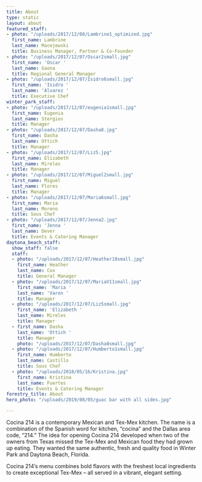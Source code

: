 ```yaml
---
title: About
type: static
layout: about
featured_staff:
- photo: "/uploads/2017/12/08/Lambrine1_optimized.jpg"
  first_name: Lambrine
  last_name: Macejewski
  title: Business Manager, Partner & Co-Founder
- photo: "/uploads/2017/12/07/Oscar2small.jpg"
  first_name: 'Oscar '
  last_name: Gaona
  title: Regional General Manager
- photo: "/uploads/2017/12/07/Isidro6small.jpg"
  first_name: 'Isidro '
  last_name: 'Alvarez '
  title: Executive Chef
winter_park_staff:
- photo: "/uploads/2017/12/07/eugenia1small.jpg"
  first_name: Eugenia
  last_name: Stergios
  title: Manager
- photo: "/uploads/2017/12/07/Dasha8.jpg"
  first_name: Dasha
  last_name: Ottich
  title: Manager
- photo: "/uploads/2017/12/07/Liz5.jpg"
  first_name: Elizabeth
  last_name: Mireles
  title: Manager
- photo: "/uploads/2017/12/07/Miguel2small.jpg"
  first_name: Miguel
  last_name: Flores
  title: Manager
- photo: "/uploads/2017/12/07/Maria6small.jpg"
  first_name: Maria
  last_name: Moreno
  title: Sous Chef
- photo: "/uploads/2017/12/07/Jenna2.jpg"
  first_name: 'Jenna '
  last_name: Dever
  title: Events & Catering Manager
daytona_beach_staff:
  show_staff: false
  staff:
  - photo: "/uploads/2017/12/07/Heather10small.jpg"
    first_name: Heather
    last_name: Cox
    title: General Manager
  - photo: "/uploads/2017/12/07/MariaV11small.jpg"
    first_name: 'Maria '
    last_name: 'Varon '
    title: Manager
  - photo: "/uploads/2017/12/07/Liz5small.jpg"
    first_name: 'Elizabeth '
    last_name: Mireles
    title: Manager
  - first_name: Dasha
    last_name: 'Ottich '
    title: Manager
    photo: "/uploads/2017/12/07/Dasha8small.jpg"
  - photo: "/uploads/2017/12/07/Humberto1small.jpg"
    first_name: Humberto
    last_name: Castillo
    title: Sous Chef
  - photo: "/uploads/2018/05/16/Kristina.jpg"
    first_name: Kristina
    last_name: Fuertes
    title: Events & Catering Manager
forestry_title: About
hero_photo: "/uploads/2019/08/05/guac bar with all sides.jpg"

---
```

Cocina 214 is a contemporary Mexican and Tex-Mex kitchen. The name is a combination of the Spanish word for kitchen, “cocina” and the Dallas area code, “214.” The idea for opening Cocina 214 developed when two of the owners from Texas missed the Tex-Mex and Mexican food they had grown up eating. They wanted the same authentic, fresh and quality food in Winter Park and Daytona Beach, Florida.

Cocina 214’s menu combines bold flavors with the freshest local ingredients to create exceptional Tex-Mex – all served in a vibrant, elegant setting.
